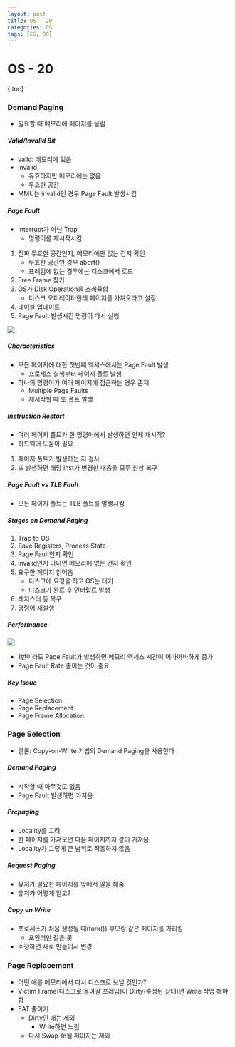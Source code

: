 ```yaml
---
layout: post
title: OS - 20
categories: OS
tags: [CS, OS]
---
```


# OS - 20

{:toc}

### Demand Paging

- 필요할 때 메모리에 페이지를 올림

##### Valid/Invalid Bit

- vaild: 메모리에 있음
- invalid
  - 유효하지만 메모리에는 없음
  - 무효한 공간
- MMU는 invalid인 경우 Page Fault 발생시킴

##### Page Fault

- Interrupt가 아닌 Trap
  - 명령어를 재시작시킴

1. 진짜 무효한 공간인지, 메모리에만 없는 건지 확인
   - 무효한 공간인 경우 abort()
   - 프레임에 없는 경우에는 디스크에서 로드
2. Free Frame 찾기
3. OS가 Disk Operation을 스케쥴함
   - 디스크 오퍼레이터한테 페이지를 가져오라고 설정
4. 테이블 업데이트
5. Page Fault 발생시킨 명령어 다시 실행

<img src="https://github.com/L-Hyun/L-Hyun.github.io/blob/main/assets/OS/20-1.png?raw=true" />

##### Characteristics

- 모든 페이지에 대한 첫번쨰 엑세스에서는 Page Fault 발생
  - 프로세스 실행부터 페이지 폴트 발생
- 하나의 명령어가 여러 페이지에 접근하는 경우 존재
  - Multiple Page Faults
  - 재시작할 때 또 폴트 발생

##### Instruction Restart

- 여러 페이지 폴트가 한 명령어에서 발생하면 언제 재시작?
- 하드웨어 도움이 필요

1. 페이지 폴트가 발생하는 지 검사
2. 또 발생하면 해당 inst가 변경한 내용을 모두 원상 복구

##### Page Fault vs TLB Fault

- 모든 페이지 폴트는 TLB 폴트를 발생시킴

##### Stages on Demand Paging

1. Trap to OS
2. Save Registers, Process State
3. Page Fault인지 확인
4. invalid인지 아니면 메모리에 없는 건지 확인
5. 요구한 페이지 읽어옴
   - 디스크에 요청을 하고 OS는 대기
   - 디스크가 완료 후 인터럽트 발생
6. 레지스터 등 복구
7. 명령어 재실행

##### Performance

<img src="https://github.com/L-Hyun/L-Hyun.github.io/blob/main/assets/OS/20-2.png?raw=true" />

- 1번이라도 Page Fault가 발생하면 메모리 엑세스 시간이 어마어마하게 증가
- Page Fault Rate 줄이는 것이 중요

##### Key Issue

- Page Selection
- Page Replacement
- Page Frame Allocation

### Page Selection

- 결론: Copy-on-Write 기법의 Demand Paging을 사용한다

##### Demand Paging

- 시작할 때 아무것도 없음
- Page Fault 발생하면 가져옴

##### Prepaging

- Locality를 고려
- 한 페이지를 가져오면 다음 페이지까지 같이 가져옴
- Locality가 그렇게 큰 범위로 작동하지 않음

##### Request Paging

- 유저가 필요한 페이지를 앞에서 말을 해줌
- 유저가 어떻게 알고?

##### Copy on Write

- 프로세스가 처음 생성될 때(fork()) 부모랑 같은 페이지를 가리킴
  - 포인터만 같은 곳
- 수정하면 새로 만들어서 변경

### Page Replacement

- 어떤 애를 메모리에서 다시 디스크로 보낼 것인가?
- Victim Frame(디스크로 돌아갈 프레임)이 Dirty(수정된 상태)면 Write 작업 해야 함
- EAT 줄이기
  - Dirty인 애는 제외
    - Write하면 느림
  - 다시 Swap-In될 페이지는 제외
